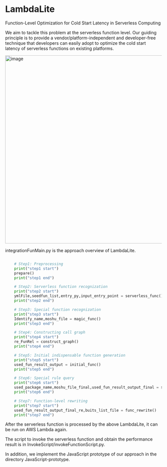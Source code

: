 # LambdaLite
Function-Level Optimization for Cold Start Latency in Serverless Computing

We aim to tackle this problem at the serverless function level. Our guiding principle is to provide a vendor/platform-independent and developer-free technique that developers can easily adopt to optimize the cold start latency of serverless functions on existing platforms. 



<img width="605" alt="image" src="https://user-images.githubusercontent.com/79156929/188566749-03132e98-15de-4e3d-8a9a-871cc9605e66.png">

integrationFunMain.py is the approach overview of LambdaLite.



```Python

    # Step1: Preprocessing
    print("step1 start")
    prepare()
    print("step1 end")

    # Step2: Serverless function recognization
    print("step2 start")
    ymlFile,seedfun_list,entry_py,input_entry_point = serverless_func()
    print("step2 end")

    # Step3: Special function recognization
    print("step3 start")
    Identify_name,moshu_file = magic_func()
    print("step3 end")

    # Step4: Constructing call graph 
    print("step4 start")
    re_FunRel = construct_graph()
    print("step4 end")

    # Step5: Initial indispensable function generation
    print("step5 start")
    used_fun_result_output = initial_func()
    print("step5 end")

    # Step6: Special rule query
    print("step6 start")
    used_package_name,moshu_file_final,used_fun_result_output_final = special_rule()
    print("step6 end")

    # Step7: Function-level rewriting
    print("step7 start")
    used_fun_result_output_final_re,buits_list_file = func_rewrite()
    print("step7 end")
```

After the serverless function is processed by the above LambdaLite, it can be run on AWS Lambda again.

The script to invoke the serverless function and obtain the performance result is in InvokeScript/invokeFunctionScript.py.

In addition, we implement the JavaScript prototype of our approach in the directory JavaScript-prototype.

